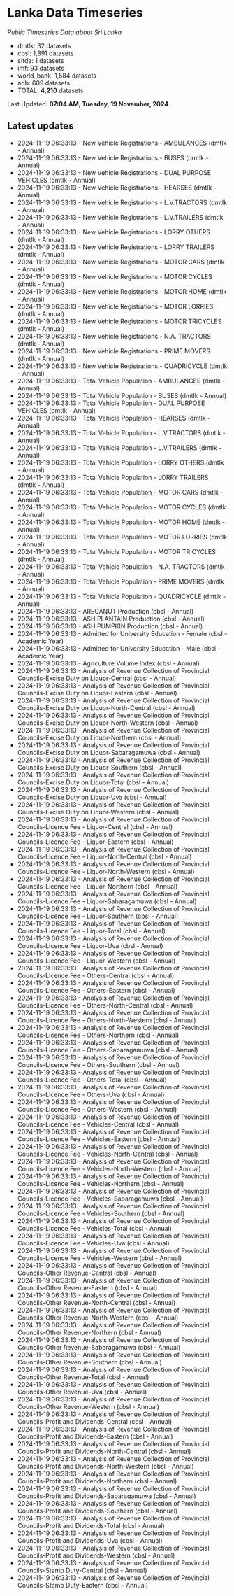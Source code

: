 # Lanka Data Timeseries
*Public Timeseries Data about Sri Lanka*

* dmtlk: 32 datasets
* cbsl: 1,891 datasets
* sltda: 1 datasets
* imf: 93 datasets
* world_bank: 1,584 datasets
* adb: 609 datasets
* TOTAL: **4,210** datasets

Last Updated: **07:04 AM, Tuesday, 19 November, 2024**

## Latest updates

* 2024-11-19 06:33:13 - New Vehicle Registrations - AMBULANCES (dmtlk - Annual)
* 2024-11-19 06:33:13 - New Vehicle Registrations - BUSES (dmtlk - Annual)
* 2024-11-19 06:33:13 - New Vehicle Registrations - DUAL PURPOSE VEHICLES (dmtlk - Annual)
* 2024-11-19 06:33:13 - New Vehicle Registrations - HEARSES (dmtlk - Annual)
* 2024-11-19 06:33:13 - New Vehicle Registrations - L.V.TRACTORS (dmtlk - Annual)
* 2024-11-19 06:33:13 - New Vehicle Registrations - L.V.TRAILERS (dmtlk - Annual)
* 2024-11-19 06:33:13 - New Vehicle Registrations - LORRY OTHERS (dmtlk - Annual)
* 2024-11-19 06:33:13 - New Vehicle Registrations - LORRY TRAILERS (dmtlk - Annual)
* 2024-11-19 06:33:13 - New Vehicle Registrations - MOTOR CARS (dmtlk - Annual)
* 2024-11-19 06:33:13 - New Vehicle Registrations - MOTOR CYCLES (dmtlk - Annual)
* 2024-11-19 06:33:13 - New Vehicle Registrations - MOTOR HOME (dmtlk - Annual)
* 2024-11-19 06:33:13 - New Vehicle Registrations - MOTOR LORRIES (dmtlk - Annual)
* 2024-11-19 06:33:13 - New Vehicle Registrations - MOTOR TRICYCLES (dmtlk - Annual)
* 2024-11-19 06:33:13 - New Vehicle Registrations - N.A. TRACTORS (dmtlk - Annual)
* 2024-11-19 06:33:13 - New Vehicle Registrations - PRIME MOVERS (dmtlk - Annual)
* 2024-11-19 06:33:13 - New Vehicle Registrations - QUADRICYCLE (dmtlk - Annual)
* 2024-11-19 06:33:13 - Total Vehicle Population - AMBULANCES (dmtlk - Annual)
* 2024-11-19 06:33:13 - Total Vehicle Population - BUSES (dmtlk - Annual)
* 2024-11-19 06:33:13 - Total Vehicle Population - DUAL PURPOSE VEHICLES (dmtlk - Annual)
* 2024-11-19 06:33:13 - Total Vehicle Population - HEARSES (dmtlk - Annual)
* 2024-11-19 06:33:13 - Total Vehicle Population - L.V.TRACTORS (dmtlk - Annual)
* 2024-11-19 06:33:13 - Total Vehicle Population - L.V.TRAILERS (dmtlk - Annual)
* 2024-11-19 06:33:13 - Total Vehicle Population - LORRY OTHERS (dmtlk - Annual)
* 2024-11-19 06:33:13 - Total Vehicle Population - LORRY TRAILERS (dmtlk - Annual)
* 2024-11-19 06:33:13 - Total Vehicle Population - MOTOR CARS (dmtlk - Annual)
* 2024-11-19 06:33:13 - Total Vehicle Population - MOTOR CYCLES (dmtlk - Annual)
* 2024-11-19 06:33:13 - Total Vehicle Population - MOTOR HOME (dmtlk - Annual)
* 2024-11-19 06:33:13 - Total Vehicle Population - MOTOR LORRIES (dmtlk - Annual)
* 2024-11-19 06:33:13 - Total Vehicle Population - MOTOR TRICYCLES (dmtlk - Annual)
* 2024-11-19 06:33:13 - Total Vehicle Population - N.A. TRACTORS (dmtlk - Annual)
* 2024-11-19 06:33:13 - Total Vehicle Population - PRIME MOVERS (dmtlk - Annual)
* 2024-11-19 06:33:13 - Total Vehicle Population - QUADRICYCLE (dmtlk - Annual)
* 2024-11-19 06:33:13 - ARECANUT Production (cbsl - Annual)
* 2024-11-19 06:33:13 - ASH PLANTAIN Production (cbsl - Annual)
* 2024-11-19 06:33:13 - ASH PUMPKIN Production (cbsl - Annual)
* 2024-11-19 06:33:13 - Admitted for University Education - Female (cbsl - Academic Year)
* 2024-11-19 06:33:13 - Admitted for University Education - Male (cbsl - Academic Year)
* 2024-11-19 06:33:13 - Agriculture Volume Index (cbsl - Annual)
* 2024-11-19 06:33:13 - Analysis of Revenue Collection of Provincial Councils-Excise Duty on Liquor-Central (cbsl - Annual)
* 2024-11-19 06:33:13 - Analysis of Revenue Collection of Provincial Councils-Excise Duty on Liquor-Eastern (cbsl - Annual)
* 2024-11-19 06:33:13 - Analysis of Revenue Collection of Provincial Councils-Excise Duty on Liquor-North-Central (cbsl - Annual)
* 2024-11-19 06:33:13 - Analysis of Revenue Collection of Provincial Councils-Excise Duty on Liquor-North-Western (cbsl - Annual)
* 2024-11-19 06:33:13 - Analysis of Revenue Collection of Provincial Councils-Excise Duty on Liquor-Northern (cbsl - Annual)
* 2024-11-19 06:33:13 - Analysis of Revenue Collection of Provincial Councils-Excise Duty on Liquor-Sabaragamuwa (cbsl - Annual)
* 2024-11-19 06:33:13 - Analysis of Revenue Collection of Provincial Councils-Excise Duty on Liquor-Southern (cbsl - Annual)
* 2024-11-19 06:33:13 - Analysis of Revenue Collection of Provincial Councils-Excise Duty on Liquor-Total (cbsl - Annual)
* 2024-11-19 06:33:13 - Analysis of Revenue Collection of Provincial Councils-Excise Duty on Liquor-Uva (cbsl - Annual)
* 2024-11-19 06:33:13 - Analysis of Revenue Collection of Provincial Councils-Excise Duty on Liquor-Western (cbsl - Annual)
* 2024-11-19 06:33:13 - Analysis of Revenue Collection of Provincial Councils-Licence Fee - Liquor-Central (cbsl - Annual)
* 2024-11-19 06:33:13 - Analysis of Revenue Collection of Provincial Councils-Licence Fee - Liquor-Eastern (cbsl - Annual)
* 2024-11-19 06:33:13 - Analysis of Revenue Collection of Provincial Councils-Licence Fee - Liquor-North-Central (cbsl - Annual)
* 2024-11-19 06:33:13 - Analysis of Revenue Collection of Provincial Councils-Licence Fee - Liquor-North-Western (cbsl - Annual)
* 2024-11-19 06:33:13 - Analysis of Revenue Collection of Provincial Councils-Licence Fee - Liquor-Northern (cbsl - Annual)
* 2024-11-19 06:33:13 - Analysis of Revenue Collection of Provincial Councils-Licence Fee - Liquor-Sabaragamuwa (cbsl - Annual)
* 2024-11-19 06:33:13 - Analysis of Revenue Collection of Provincial Councils-Licence Fee - Liquor-Southern (cbsl - Annual)
* 2024-11-19 06:33:13 - Analysis of Revenue Collection of Provincial Councils-Licence Fee - Liquor-Total (cbsl - Annual)
* 2024-11-19 06:33:13 - Analysis of Revenue Collection of Provincial Councils-Licence Fee - Liquor-Uva (cbsl - Annual)
* 2024-11-19 06:33:13 - Analysis of Revenue Collection of Provincial Councils-Licence Fee - Liquor-Western (cbsl - Annual)
* 2024-11-19 06:33:13 - Analysis of Revenue Collection of Provincial Councils-Licence Fee - Others-Central (cbsl - Annual)
* 2024-11-19 06:33:13 - Analysis of Revenue Collection of Provincial Councils-Licence Fee - Others-Eastern (cbsl - Annual)
* 2024-11-19 06:33:13 - Analysis of Revenue Collection of Provincial Councils-Licence Fee - Others-North-Central (cbsl - Annual)
* 2024-11-19 06:33:13 - Analysis of Revenue Collection of Provincial Councils-Licence Fee - Others-North-Western (cbsl - Annual)
* 2024-11-19 06:33:13 - Analysis of Revenue Collection of Provincial Councils-Licence Fee - Others-Northern (cbsl - Annual)
* 2024-11-19 06:33:13 - Analysis of Revenue Collection of Provincial Councils-Licence Fee - Others-Sabaragamuwa (cbsl - Annual)
* 2024-11-19 06:33:13 - Analysis of Revenue Collection of Provincial Councils-Licence Fee - Others-Southern (cbsl - Annual)
* 2024-11-19 06:33:13 - Analysis of Revenue Collection of Provincial Councils-Licence Fee - Others-Total (cbsl - Annual)
* 2024-11-19 06:33:13 - Analysis of Revenue Collection of Provincial Councils-Licence Fee - Others-Uva (cbsl - Annual)
* 2024-11-19 06:33:13 - Analysis of Revenue Collection of Provincial Councils-Licence Fee - Others-Western (cbsl - Annual)
* 2024-11-19 06:33:13 - Analysis of Revenue Collection of Provincial Councils-Licence Fee - Vehicles-Central (cbsl - Annual)
* 2024-11-19 06:33:13 - Analysis of Revenue Collection of Provincial Councils-Licence Fee - Vehicles-Eastern (cbsl - Annual)
* 2024-11-19 06:33:13 - Analysis of Revenue Collection of Provincial Councils-Licence Fee - Vehicles-North-Central (cbsl - Annual)
* 2024-11-19 06:33:13 - Analysis of Revenue Collection of Provincial Councils-Licence Fee - Vehicles-North-Western (cbsl - Annual)
* 2024-11-19 06:33:13 - Analysis of Revenue Collection of Provincial Councils-Licence Fee - Vehicles-Northern (cbsl - Annual)
* 2024-11-19 06:33:13 - Analysis of Revenue Collection of Provincial Councils-Licence Fee - Vehicles-Sabaragamuwa (cbsl - Annual)
* 2024-11-19 06:33:13 - Analysis of Revenue Collection of Provincial Councils-Licence Fee - Vehicles-Southern (cbsl - Annual)
* 2024-11-19 06:33:13 - Analysis of Revenue Collection of Provincial Councils-Licence Fee - Vehicles-Total (cbsl - Annual)
* 2024-11-19 06:33:13 - Analysis of Revenue Collection of Provincial Councils-Licence Fee - Vehicles-Uva (cbsl - Annual)
* 2024-11-19 06:33:13 - Analysis of Revenue Collection of Provincial Councils-Licence Fee - Vehicles-Western (cbsl - Annual)
* 2024-11-19 06:33:13 - Analysis of Revenue Collection of Provincial Councils-Other Revenue-Central (cbsl - Annual)
* 2024-11-19 06:33:13 - Analysis of Revenue Collection of Provincial Councils-Other Revenue-Eastern (cbsl - Annual)
* 2024-11-19 06:33:13 - Analysis of Revenue Collection of Provincial Councils-Other Revenue-North-Central (cbsl - Annual)
* 2024-11-19 06:33:13 - Analysis of Revenue Collection of Provincial Councils-Other Revenue-North-Western (cbsl - Annual)
* 2024-11-19 06:33:13 - Analysis of Revenue Collection of Provincial Councils-Other Revenue-Northern (cbsl - Annual)
* 2024-11-19 06:33:13 - Analysis of Revenue Collection of Provincial Councils-Other Revenue-Sabaragamuwa (cbsl - Annual)
* 2024-11-19 06:33:13 - Analysis of Revenue Collection of Provincial Councils-Other Revenue-Southern (cbsl - Annual)
* 2024-11-19 06:33:13 - Analysis of Revenue Collection of Provincial Councils-Other Revenue-Total (cbsl - Annual)
* 2024-11-19 06:33:13 - Analysis of Revenue Collection of Provincial Councils-Other Revenue-Uva (cbsl - Annual)
* 2024-11-19 06:33:13 - Analysis of Revenue Collection of Provincial Councils-Other Revenue-Western (cbsl - Annual)
* 2024-11-19 06:33:13 - Analysis of Revenue Collection of Provincial Councils-Profit and Dividends-Central (cbsl - Annual)
* 2024-11-19 06:33:13 - Analysis of Revenue Collection of Provincial Councils-Profit and Dividends-Eastern (cbsl - Annual)
* 2024-11-19 06:33:13 - Analysis of Revenue Collection of Provincial Councils-Profit and Dividends-North-Central (cbsl - Annual)
* 2024-11-19 06:33:13 - Analysis of Revenue Collection of Provincial Councils-Profit and Dividends-North-Western (cbsl - Annual)
* 2024-11-19 06:33:13 - Analysis of Revenue Collection of Provincial Councils-Profit and Dividends-Northern (cbsl - Annual)
* 2024-11-19 06:33:13 - Analysis of Revenue Collection of Provincial Councils-Profit and Dividends-Sabaragamuwa (cbsl - Annual)
* 2024-11-19 06:33:13 - Analysis of Revenue Collection of Provincial Councils-Profit and Dividends-Southern (cbsl - Annual)
* 2024-11-19 06:33:13 - Analysis of Revenue Collection of Provincial Councils-Profit and Dividends-Total (cbsl - Annual)
* 2024-11-19 06:33:13 - Analysis of Revenue Collection of Provincial Councils-Profit and Dividends-Uva (cbsl - Annual)
* 2024-11-19 06:33:13 - Analysis of Revenue Collection of Provincial Councils-Profit and Dividends-Western (cbsl - Annual)
* 2024-11-19 06:33:13 - Analysis of Revenue Collection of Provincial Councils-Stamp Duty-Central (cbsl - Annual)
* 2024-11-19 06:33:13 - Analysis of Revenue Collection of Provincial Councils-Stamp Duty-Eastern (cbsl - Annual)